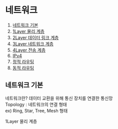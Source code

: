 # 네트워크

1. [네트워크 기본](네트워크-기본)
2. [1Layer 물리 계층](1Layer-물리-계층)
3. [2Layer 데이터 링크 계층](2Layer-데이터-링크-계층)
4. [3Layer 네트워크 계층](3Layer-네트워크-계층)
5. [4Layer 전송 계층](4Layer-전송-계층)
6. [IPv4](IPv4)
7. [정적 라우팅](정적-라우팅)
8. [동적 라우팅](동적-라우팅)



네트워크 기본
---
네트워크란? 데이터 교환을 위해 통신 장치를 연결한 통신망 <br>
Topology : 네트워크의 연결 형태 <br>
ex) Ring, Star, Tree, Mesh 형태 <br>

1Layer 물리 계층



